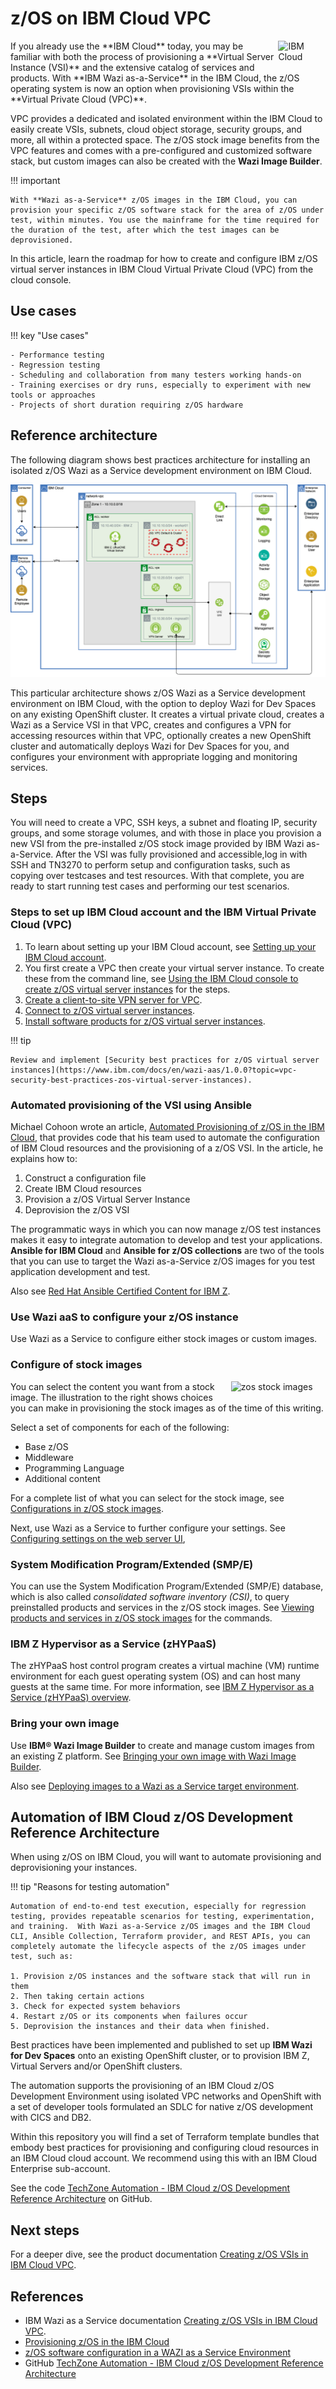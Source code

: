 # z/OS on IBM Cloud VPC

<img style="float: right; width: 15%; padding: 0px 0px 1% 1% "  alt="IBM Cloud" src="../media/ibmcloud.png" />
If you already use the **IBM Cloud** today, you may be familiar with both the process of provisioning a **Virtual Server Instance (VSI)** and the extensive catalog of services and products. With **IBM Wazi as-a-Service** in the IBM Cloud, the z/OS operating system is now an option when provisioning VSIs within the **Virtual Private Cloud (VPC)**. 

VPC provides a dedicated and isolated environment within the IBM Cloud to easily create VSIs, subnets, cloud object storage, security groups, and more, all within a protected space. The z/OS stock image benefits from the VPC features and comes with a pre-configured and customized software stack, but custom images can also be created with the **Wazi Image Builder**. 

!!! important

    With **Wazi as-a-Service** z/OS images in the IBM Cloud, you can provision your specific z/OS software stack for the area of z/OS under test, within minutes. You use the mainframe for the time required for the duration of the test, after which the test images can be deprovisioned.

In this article, learn the roadmap for how to create and configure IBM z/OS virtual server instances in IBM Cloud Virtual Private Cloud (VPC) from the cloud console.

## Use cases

!!! key "Use cases"

    - Performance testing
    - Regression testing
    - Scheduling and collaboration from many testers working hands-on
    - Training exercises or dry runs, especially to experiment with new tools or approaches
    - Projects of short duration requiring z/OS hardware

## Reference architecture

The following diagram shows best practices architecture for installing an isolated z/OS Wazi as a Service development environment on IBM Cloud.

![ibm architecture](./media/ibm-cloud-architecture.png)

This particular architecture shows z/OS Wazi as a Service development environment on IBM Cloud, with the option to deploy Wazi for Dev Spaces on any existing OpenShift cluster. It creates a virtual private cloud, creates a Wazi as a Service VSI in that VPC, creates and configures a VPN for accessing resources within that VPC, optionally creates a new OpenShift cluster and automatically deploys Wazi for Dev Spaces for you, and configures your environment with appropriate logging and monitoring services.

## Steps

You will need to create a VPC, SSH keys, a subnet and floating IP, security groups, and some storage volumes, and with those in place you provision a new VSI from the pre-installed z/OS stock image provided by IBM Wazi as-a-Service. After the VSI was fully provisioned and accessible,log in with SSH and TN3270 to perform setup and configuration tasks, such as copying over testcases and test resources. With that complete, you are ready to start running  test cases and performing our test scenarios.

### Steps to set up IBM Cloud account and the IBM Virtual Private Cloud (VPC)

1. To learn about setting up your IBM Cloud account, see [Setting up your IBM Cloud account](https://www.ibm.com/docs/en/wazi-aas/1.0.0?topic=vpc-setting-up-your-cloud-account).
2. You first create a VPC then create your virtual server instance. To create these from the command line, see [Using the IBM Cloud console to create z/OS virtual server instances](https://www.ibm.com/docs/en/wazi-aas/1.0.0?topic=czvicv-using-cloud-console-create-zos-virtual-server-instances) for the steps.
3. [Create a client-to-site VPN server for VPC](https://www.ibm.com/docs/en/wazi-aas/1.0.0?topic=vpc-creating-client-site-vpn-server).
4. [Connect to z/OS virtual server instances](https://www.ibm.com/docs/en/wazi-aas/1.0.0?topic=vpc-connecting-zos-virtual-server-instances).
5. [Install software products for z/OS virtual server instances](https://www.ibm.com/docs/en/wazi-aas/1.0.0?topic=vpc-installing-software-products-zos-virtual-server-instances).

!!! tip

    Review and implement [Security best practices for z/OS virtual server instances](https://www.ibm.com/docs/en/wazi-aas/1.0.0?topic=vpc-security-best-practices-zos-virtual-server-instances).

### Automated provisioning of the VSI using Ansible

Michael Cohoon wrote an article, [Automated Provisioning of z/OS in the IBM Cloud](https://community.ibm.com/community/user/ibmz-and-linuxone/blogs/michael-cohoon1/2022/12/09/automated-provisioning-of-zos-in-the-ibm-cloud?CommunityKey=2a2f855c-5950-4a9d-8485-86645982646a), that provides code that his team used to automate the configuration of IBM Cloud resources and the provisioning of a z/OS VSI. In the article, he explains how to:

1. Construct a configuration file
2. Create IBM Cloud resources
3. Provision a z/OS Virtual Server Instance
4. Deprovision the z/OS VSI

The programmatic ways in which you can now manage z/OS test instances makes it easy to integrate automation to develop and test your  applications. **Ansible for IBM Cloud** and **Ansible for z/OS collections** are two of the tools that you can use to target the Wazi as-a-Service z/OS images for you test application development and test.

Also see [Red Hat Ansible Certified Content for IBM Z](https://www.ibm.com/support/z-content-solutions/ansible/).

### Use Wazi aaS to configure your z/OS instance

Use Wazi as a Service to configure either stock images or custom images.

### Configure of stock images

<img style="float: right; width: 30%; padding: 0px 0px 1% 1% "  alt="zos stock images" src="../media/zOS-stock-images.png" />
You can select the content you want from a stock image. The illustration to the right shows choices you can make in provisioning the stock images as of the time of this writing.

Select a set of components for each of the following:

- Base z/OS
- Middleware
- Programming Language
- Additional content

For a complete list of what you can select for the stock image, see [Configurations in z/OS stock images](https://www.ibm.com/docs/en/wazi-aas/1.0.0?topic=vpc-configurations-in-zos-stock-images).

Next, use Wazi as a Service to further configure your settings. See [Configuring settings on the web server UI](https://www.ibm.com/docs/en/wazi-aas/1.0.0?topic=builder-configuring-wazi-image),

### System Modification Program/Extended (SMP/E)

You can use the System Modification Program/Extended (SMP/E) database, which is also called _consolidated software inventory (CSI)_, to query preinstalled products and services in the z/OS stock images. See [Viewing products and services in z/OS stock images](https://www.ibm.com/docs/en/wazi-aas/1.0.0?topic=vpc-viewing-products-services-in-zos-stock-images) for the commands.

### IBM Z Hypervisor as a Service (zHYPaaS)

The zHYPaaS host control program creates a virtual machine (VM) runtime environment for each guest operating system (OS) and can host many guests at the same time. For more information, see [IBM Z Hypervisor as a Service (zHYPaaS) overview](https://www.ibm.com/docs/en/wazi-aas/1.0.0?topic=vpc-z-hypervisor-as-service-zhypaas-overview).

### Bring your own image

Use **IBM® Wazi Image Builder** to create and manage custom images from an existing Z platform. See [Bringing your own image with Wazi Image Builder](https://www.ibm.com/docs/en/wazi-aas/1.0.0?topic=bringing-your-own-image-wazi-image-builder).

Also see [Deploying images to a Wazi as a Service target environment](https://www.ibm.com/docs/en/wazi-aas/1.0.0?topic=builder-deploying-images-wazi-as-service-target-environment).

## Automation of IBM Cloud z/OS Development Reference Architecture

When using z/OS on IBM Cloud, you will want to automate provisioning and deprovisioning your instances.

!!! tip "Reasons for testing automation"

    Automation of end-to-end test execution, especially for regression testing, provides repeatable scenarios for testing, experimentation, and training.  With Wazi as-a-Service z/OS images and the IBM Cloud CLI, Ansible Collection, Terraform provider, and REST APIs, you can completely automate the lifecycle aspects of the z/OS images under test, such as:
    
    1. Provision z/OS instances and the software stack that will run in them
    2. Then taking certain actions
    3. Check for expected system behaviors
    4. Restart z/OS or its components when failures occur
    5. Deprovision the instances and their data when finished.

Best practices have been implemented and published to set up **IBM Wazi for Dev Spaces** onto an existing OpenShift cluster, or to provision IBM Z, Virtual Servers and/or OpenShift clusters.

The automation supports the provisioning of an IBM Cloud z/OS Development Environment using isolated VPC networks and OpenShift with a set of developer tools formulated an SDLC for native z/OS development with CICS and DB2.

Within this repository you will find a set of Terraform template bundles that embody best practices for provisioning and configuring cloud resources in an IBM Cloud cloud account. We recommend using this with an IBM Cloud Enterprise sub-account.

See the code [TechZone Automation - IBM Cloud z/OS Development Reference Architecture](https://github.com/IBM/automation-ibmcloud-infra-zos-dev) on GitHub.

## Next steps

For a deeper dive, see the product documentation [Creating z/OS VSIs in IBM Cloud VPC](https://www.ibm.com/docs/en/wazi-aas/1.0.0?topic=creating-zos-vsis-in-cloud-vpc).

## References

- IBM Wazi as a Service documentation [Creating z/OS VSIs in IBM Cloud VPC](https://www.ibm.com/docs/en/wazi-aas/1.0.0?topic=creating-zos-vsis-in-cloud-vpc).
- [Provisioning z/OS in the IBM Cloud](https://community.ibm.com/community/user/ibmz-and-linuxone/blogs/michael-cohoon1/2022/11/01/provisioning-zos-in-the-ibm-cloud)
- [z/OS software configuration in a WAZI as a Service Environment](https://community.ibm.com/community/user/ibmz-and-linuxone/blogs/michael-grtzner1/2022/12/06/zos-software-configuration-in-an-wazi-as-a-service)
- GitHub [TechZone Automation - IBM Cloud z/OS Development Reference Architecture](https://github.com/IBM/automation-ibmcloud-infra-zos-dev)